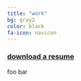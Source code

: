```yaml
---
title: "work"
bg: gray2
color: black
fa-icon: navicon
---
```


<h3><a href="/README.md" target="_blank">download a resume</a></h3>

foo bar
